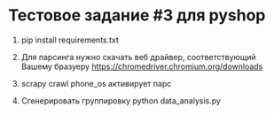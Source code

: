 <h1>Тестовое задание #3 для pyshop</h1>

1) pip install requirements.txt

2) Для парсинга нужно скачать веб драйвер, соответствующий Вашему бразуеру https://chromedriver.chromium.org/downloads

3) scrapy crawl phone_os  активирует парс

4) Сгенерировать группировку python data_analysis.py
